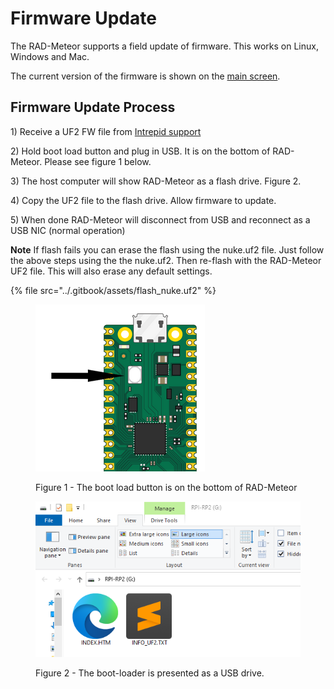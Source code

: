 # Firmware Update

The RAD-Meteor supports a field update of firmware. This works on Linux, Windows and Mac.&#x20;

The current version of the firmware is shown on the [main screen](../display-main-screen/).

## Firmware Update Process

1\) Receive a UF2 FW file from [Intrepid support](https://intrepidcs.com/support/contact-support/)

2\) Hold boot load button and plug in USB. It is on the bottom of RAD-Meteor. Please see figure 1 below.

3\) The host computer will show RAD-Meteor as a flash drive. Figure 2.

4\) Copy the UF2 file to the flash drive. Allow firmware to update.

5\) When done RAD-Meteor will disconnect from USB and reconnect as a USB NIC (normal operation)

**Note** If flash fails you can erase the flash using the nuke.uf2 file.  Just follow the above steps using the the nuke.uf2. Then re-flash with the RAD-Meteor UF2 file. This will also erase any default settings.

{% file src="../.gitbook/assets/flash_nuke.uf2" %}

<figure><img src="../.gitbook/assets/2022-10-05 14_15_36-Window.png" alt=""><figcaption><p>Figure 1 - The boot load button is on the bottom of RAD-Meteor</p></figcaption></figure>

<figure><img src="../.gitbook/assets/usb_drive_bootload.png" alt=""><figcaption><p>Figure 2 - The boot-loader is presented as a USB drive.</p></figcaption></figure>
